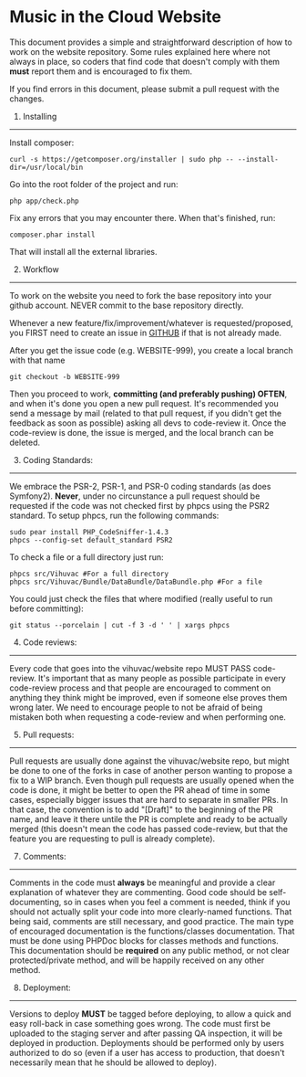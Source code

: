 Music in the Cloud Website
==========================

This document provides a simple and straightforward description of how to work on the
website repository. Some rules explained here where not always in place, so coders that
find code that doesn't comply with them **must** report them and is encouraged to fix them.

If you find errors in this document, please submit a pull request with the changes.


1) Installing
-------------

Install composer:

    curl -s https://getcomposer.org/installer | sudo php -- --install-dir=/usr/local/bin

Go into the root folder of the project and run:

    php app/check.php

Fix any errors that you may encounter there.
When that's finished, run:

    composer.phar install

That will install all the external libraries.

2) Workflow
-----------

To work on the website you need to fork the base repository into your github account. NEVER commit to the
base repository directly.

Whenever a new feature/fix/improvement/whatever is requested/proposed, you FIRST need to create an
issue in [GITHUB](https://github.com/vihuvac/website) if that is not already made.

After you get the issue code (e.g. WEBSITE-999), you create a local branch with that name

    git checkout -b WEBSITE-999

Then you proceed to work, **committing (and preferably pushing) OFTEN**, and when it's done you
open a new pull request. It's recommended you send a message by mail (related to that pull request, if you didn't get the feedback as soon as possible) asking all devs to code-review it.
Once the code-review is done, the issue is merged, and the local branch can be deleted.


3) Coding Standards:
--------------------

We embrace the PSR-2, PSR-1, and PSR-0 coding standards (as does Symfony2).
**Never**, under no circunstance a pull request should be requested if the code was not checked first
by phpcs using the PSR2 standard.
To setup phpcs, run the following commands:

    sudo pear install PHP_CodeSniffer-1.4.3
    phpcs --config-set default_standard PSR2

To check a file or a full directory just run:

    phpcs src/Vihuvac #For a full directory
    phpcs src/Vihuvac/Bundle/DataBundle/DataBundle.php #For a file

You could just check the files that where modified (really useful to run before committing):

    git status --porcelain | cut -f 3 -d ' ' | xargs phpcs


4) Code reviews:
----------------

Every code that goes into the vihuvac/website repo MUST PASS code-review.
It's important that as many people as possible participate in every code-review process and
that people are encouraged to comment on anything they think might be improved, even if someone
else proves them wrong later. We need to encourage people to not be afraid of being mistaken both
when requesting a code-review and when performing one.


5) Pull requests:
-----------------

Pull requests are usually done against the vihuvac/website repo, but might be done to
one of the forks in case of another person wanting to propose a fix to a WIP branch.
Even though pull requests are usually opened when the code is done, it might be better to open
the PR ahead of time in some cases, especially bigger issues that are hard to separate in smaller PRs.
In that case, the convention is to add "[Draft]" to the beginning of the PR name, and leave it there
untile the PR is complete and ready to be actually merged (this doesn't mean the code has passed code-review,
but that the feature you are requesting to pull is already complete).


7) Comments:
------------

Comments in the code must **always** be meaningful and provide a clear explanation of whatever
they are commenting. Good code should be self-documenting, so in cases when you feel a comment is
needed, think if you should not actually split your code into more clearly-named functions.
That being said, comments are still necessary, and good practice. The main type of encouraged documentation
is the functions/classes documentation. That must be done using PHPDoc blocks for classes methods and functions.
This documentation should be **required** on any public method, or not clear protected/private method,
and will be happily received on any other method.


8) Deployment:
--------------

Versions to deploy **MUST** be tagged before deploying, to allow a quick and easy roll-back in case something
goes wrong. The code must first be uploaded to the staging server and after passing QA inspection, it will
be deployed in production. Deployments should be performed only by users authorized to do so (even if a user
has access to production, that doesn't necessarily mean that he should be allowed to deploy).